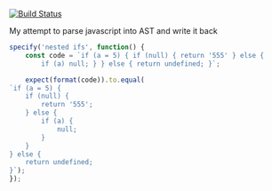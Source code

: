 [![Build Status](https://travis-ci.org/dmitriiabramov/esfmt.svg)](https://travis-ci.org/dmitriiabramov/esfmt)

My attempt to parse javascript into AST and write it back


```js
specify('nested ifs', function() {
    const code = `if (a = 5) { if (null) { return '555' } else {
        if (a) null; } } else { return undefined; }`;

    expect(format(code)).to.equal(
`if (a = 5) {
    if (null) {
        return '555';
    } else {
        if (a) {
            null;
        }
    }
} else {
    return undefined;
}`);
});
```
